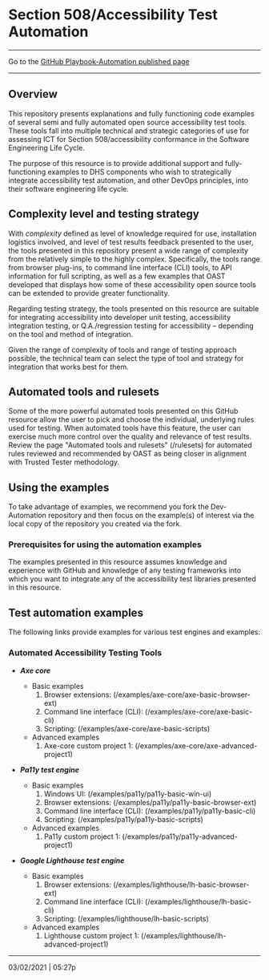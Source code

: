 # Section 508/Accessibility Test Automation

---

Go to the [GitHub Playbook-Automation published page](https://section508coordinators.github.io/Dev-Automation/)

---

## Overview
This repository presents explanations and fully functioning code examples of several semi and fully automated open source accessibility test tools. These tools fall into multiple technical and strategic categories of use for assessing ICT for Section 508/accessibility conformance in the Software Engineering Life Cycle.

The purpose of this resource is to provide additional support and fully-functioning examples to DHS components who wish to strategically integrate accessibility test automation, and other DevOps principles, into their software engineering life cycle.

## Complexity level and testing strategy

With *complexity* defined as level of knowledge required for use, installation logistics involved, and level of test results feedback presented to the user, the tools presented in this repository present a wide range of complexity from the relatively simple to the highly complex. Specifically, the tools range from browser plug-ins, to command line interface (CLI) tools, to API information for full scripting, as well as a few examples that OAST developed that displays how some of these accessibility open source tools can be extended to provide greater functionality.

Regarding testing strategy, the tools presented on this resource are suitable for integrating accessibility into developer unit testing, accessibility integration testing, or Q.A./regression testing for accessibility – depending on the tool and method of integration.

Given the range of complexity of tools and range of testing approach possible, the technical team can select the type of tool and strategy for integration that works best for them.

## Automated tools and rulesets

Some of the more powerful automated tools presented on this GitHub resource allow the user to pick and choose the individual, underlying rules used for testing. When automated tools have this feature, the user can exercise much more control over the quality and relevance of test results. Review the page "Automated tools and rulesets" (/rulesets) for automated rules reviewed and recommended by OAST as being closer in alignment with Trusted Tester methodology.

## Using the examples

To take advantage of examples, we recommend you fork the Dev-Automation repository and then focus on the example(s) of interest via the local copy of the repository you created via the fork.

### Prerequisites for using the automation examples

The examples presented in this resource assumes knowledge and experience with GitHub and knowledge of any testing frameworks into which you want to integrate any of the accessibility test libraries presented in this resource.

## Test automation examples

The following links provide examples for various test engines and examples:

### Automated Accessibility Testing Tools

  * ***Axe core***
    * Basic examples
        1. Browser extensions: (/examples/axe-core/axe-basic-browser-ext)
        2. Command line interface (CLI): (/examples/axe-core/axe-basic-cli)
        3. Scripting: (/examples/axe-core/axe-basic-scripts)
    * Advanced examples
        1. Axe-core custom project 1: (/examples/axe-core/axe-advanced-project1)

  * ***Pa11y test engine***
    * Basic examples
        1. Windows UI: (/examples/pa11y/pa11y-basic-win-ui)
        2. Browser extensions: (/examples/pa11y/pa11y-basic-browser-ext)
        3. Command line interface (CLI): (/examples/pa11y/pa11y-basic-cli)
        4. Scripting: (/examples/pa11y/pa11y-basic-scripts)
    * Advanced examples
        1. Pa11y custom project 1: (/examples/pa11y/pa11y-advanced-project1)
    
  * ***Google Lighthouse test engine***
    * Basic examples
        1. Browser extensions: (/examples/lighthouse/lh-basic-browser-ext)
        2. Command line interface (CLI): (/examples/lighthouse/lh-basic-cli)
        3. Scripting: (/examples/lighthouse/lh-basic-scripts)
    * Advanced examples
        1. Lighthouse custom project 1: (/examples/lighthouse/lh-advanced-project1)
        
---

03/02/2021 | 05:27p


